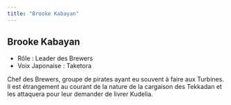 ```yaml
---
title: "Brooke Kabayan"
---
```


Brooke Kabayan
--------------



* Rôle : Leader des Brewers
* Voix Japonaise : Taketora


Chef des Brewers, groupe de pirates ayant eu souvent à faire aux Turbines. Il est étrangement au courant de la nature de la cargaison des Tekkadan et les attaquera pour leur demander de livrer Kudelia.



